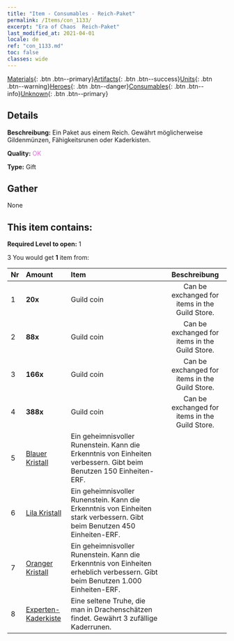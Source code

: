 ```yaml
---
title: "Item - Consumables - Reich-Paket"
permalink: /Items/con_1133/
excerpt: "Era of Chaos  Reich-Paket"
last_modified_at: 2021-04-01
locale: de
ref: "con_1133.md"
toc: false
classes: wide
---
```

 [Materials](/de/Items/){: .btn .btn--primary}[Artifacts](/de/Items/Artifacts/){: .btn .btn--success}[Units](/de/Items/Units/){: .btn .btn--warning}[Heroes](/de/Items/Heroes/){: .btn .btn--danger}[Consumables](/de/Items/Consumables/){: .btn .btn--info}[Unknown](/de/Items/Unknown/){: .btn .btn--primary}

## Details
 **Beschreibung:** Ein Paket aus einem Reich. Gewährt möglicherweise Gildenmünzen, Fähigkeitsrunen oder Kaderkisten.

 **Quality:** <span style="color: #DA70D6">OK</span>

 **Type:** Gift

## Gather

  None

## This item contains:

 **Required Level to open:** 1

 3 You would get **1** item  from:

  | Nr | Amount |     Item    | Beschreibung |
  |:---|:-------|:------------|:-----------:|
  | 1 |  **20x** | Guild coin | Can be exchanged for items in the Guild Store.  | 
  | 2 |  **88x** | Guild coin | Can be exchanged for items in the Guild Store.  | 
  | 3 |  **166x** | Guild coin | Can be exchanged for items in the Guild Store.  | 
  | 4 |  **388x** | Guild coin | Can be exchanged for items in the Guild Store.  | 
  | 5 | [Blauer Kristall](/de/Items/con_716/) | Ein geheimnisvoller Runenstein. Kann die Erkenntnis von Einheiten verbessern. Gibt beim Benutzen 150 Einheiten-ERF. | 
  | 6 | [Lila Kristall](/de/Items/con_720/) | Ein geheimnisvoller Runenstein. Kann die Erkenntnis von Einheiten stark verbessern. Gibt beim Benutzen 450 Einheiten-ERF. | 
  | 7 | [Oranger Kristall](/de/Items/con_730/) | Ein geheimnisvoller Runenstein. Kann die Erkenntnis von Einheiten erheblich verbessern. Gibt beim Benutzen 1.000 Einheiten-ERF. | 
  | 8 | [Experten-Kaderkiste](/de/Items/con_760/) | Eine seltene Truhe, die man in Drachenschätzen findet. Gewährt 3 zufällige Kaderrunen. | 
